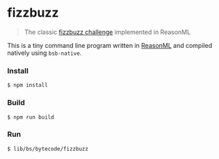 # fizzbuzz

> The classic [fizzbuzz challenge](https://en.wikipedia.org/wiki/Fizz_buzz#Programming_interviews) implemented in ReasonML

This is a tiny command line program written in [ReasonML](https://reasonml.github.io/) and compiled natively using `bsb-native`.

### Install

```
$ npm install
```

### Build

```
$ npm run build
```

### Run

```
$ lib/bs/bytecode/fizzbuzz
```
